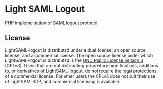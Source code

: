 # Light SAML Logout

PHP implementation of SAML logout protocol.

## License

LightSAML-logout is distributed under a dual license: an open source license, and a commercial license. The open
source license under which LightSAML-logout is distributed is the [GNU Public License version 3](LICENSE) (GPLv3).
Users that are not distributing proprietary modifications, additions to, or derivatives of LightSAML-logout,
do not require the legal protections of a commercial license. For other users the GPLv3 does not suit their use
of LightSAML-IDP, and commercial licensing is available.


